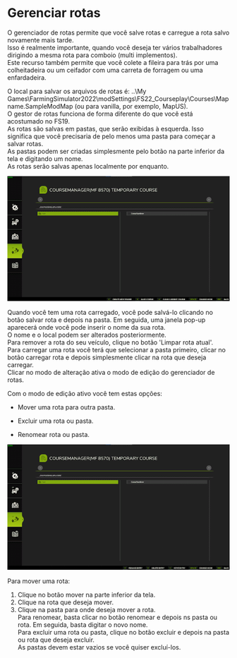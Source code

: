 # Gerenciar rotas

  
O gerenciador de rotas permite que você salve rotas e carregue a rota salvo novamente mais tarde.  
Isso é realmente importante, quando você deseja ter vários trabalhadores dirigindo a mesma rota para comboio (multi implementos).  
Este recurso também permite que você colete a fileira para trás por uma colheitadeira ou um ceifador com uma carreta de forragem ou uma enfardadeira.  
  
O local para salvar os arquivos de rotas é: ..\My Games\FarmingSimulator2022\modSettings\FS22_Courseplay\Courses\Mapname.SampleModMap (ou para vanilla, por exemplo, MapUS).  
O gestor de rotas funciona de forma diferente do que você está acostumado no FS19.  
As rotas são salvas em pastas, que serão exibidas à esquerda. Isso significa que você precisaria de pelo menos uma pasta para começar a salvar rotas.  
As pastas podem ser criadas simplesmente pelo botão na parte inferior da tela e digitando um nome.  
As rotas serão salvas apenas localmente por enquanto.  


![Image](../assets/images/managerbasehelp_0_0_765_430.png)

  
Quando você tem uma rota carregado, você pode salvá-lo clicando no botão salvar rota e depois na pasta. Em seguida, uma janela pop-up aparecerá onde você pode inserir o nome da sua rota.  
O nome e o local podem ser alterados posteriormente.  
Para remover a rota do seu veículo, clique no botão 'Limpar rota atual'.  
Para carregar uma rota você terá que selecionar a pasta primeiro, clicar no botão carregar rota e depois simplesmente clicar na rota que deseja carregar.  
Clicar no modo de alteração ativa o modo de edição do gerenciador de rotas.  


  
Com o modo de edição ativo você tem estas opções:  

- Mover uma rota para outra pasta.  

- Excluir uma rota ou pasta.  

- Renomear rota ou pasta.  


![Image](../assets/images/manageredithelp_0_0_765_430.png)

  
Para mover uma rota:  
   1) Clique no botão mover na parte inferior da tela.  
   2) Clique na rota que deseja mover.  
   3) Clique na pasta para onde deseja mover a rota.  
Para renomear, basta clicar no botão renomear e depois ns pasta ou rota. Em seguida, basta digitar o novo nome.  
Para excluir uma rota ou pasta, clique no botão excluir e depois na pasta ou rota que deseja excluir.  
As pastas devem estar vazios se você quiser excluí-los.  


